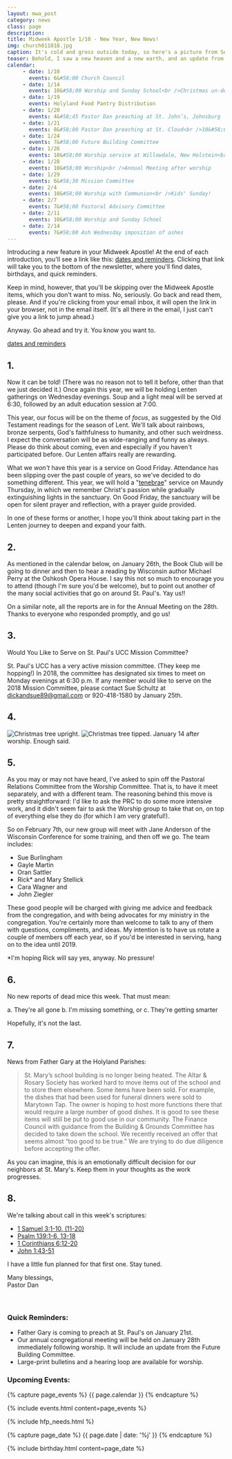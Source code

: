 ```yaml
---
layout: mwa_post
category: news
class: page
description:
title: Midweek Apostle 1/10 - New Year, New News!
img: church011018.jpg
caption: It's cold and gross outside today, so here's a picture from September, when it was sunny and hot.
teaser: Behold, I saw a new heaven and a new earth, and an update from my church as well.
calendar: 
     - date: 1/10
       events: 6&#58;00 Church Council
     - date: 1/14
       events: 10&#58;00 Worship and Sunday School<br />Christmas un-decorating after worship
     - date: 1/19
       events: Holyland Food Pantry Distribution
     - date: 1/20
       events: 4&#58;45 Pastor Dan preaching at St. John’s, Johnsburg
     - date: 1/21
       events: 8&#58;00 Pastor Dan preaching at St. Cloud<br />10&#58;00 Worship with Communion (Table)<br />Noisy Sunday!<br />Father Gary preaching<br />Potluck after worship
     - date: 1/24
       events: 7&#58;00 Future Building Committee
     - date: 1/26
       events: 10&#58;00 Worship service at Willowdale, New Holstein<br />Book Club goes to see Michael Perry in Oshkosh
     - date: 1/28
       events: 10&#58;00 Worship<br />Annual Meeting after worship
     - date: 1/29
       events: 6&#58;30 Mission Committee
     - date: 2/4
       events: 10&#58;00 Worship with Communion<br />Kids' Sunday!
     - date: 2/7
       events: 7&#58;00 Pastoral Advisory Committee
     - date: 2/11
       events: 10&#58;00 Worship and Sunday School
     - date: 2/14
       events: 7&#58;00 Ash Wednesday imposition of ashes
---
```

Introducing a new feature in your Midweek Apostle! At the end of each introduction, you'll see a link like this: <a href="{% post.url %}/#after" class="reminders">dates and reminders</a>. Clicking that link will take you to the bottom of the newsletter, where you'll find dates, birthdays, and quick reminders.

Keep in mind, however, that you'll be skipping over the Midweek Apostle items, which you don't want to miss. No, seriously. Go back and read them, please. And if you're clicking from your email inbox, it will open the link in your browser, not in the email itself. (It's all there in the email, I just can't give you a link to jump ahead.)

Anyway. Go ahead and try it. You know you want to.

<a href="{% post.url %}/#after" class="reminders">dates and reminders</a>

<!--more-->

## 1.

Now it can be told! (There was no reason not to tell it before, other than that we just decided it.) Once again this year, we will be holding Lenten gatherings on Wednesday evenings. Soup and a light meal will be served at 6:30, followed by an adult education session at 7:00.

This year, our focus will be on the theme of <em>focus</em>, as suggested by the Old Testament readings for the season of Lent. We'll talk about rainbows, bronze serpents, God's faithfulness to humanity, and other such weirdness. I expect the conversation will be as wide-ranging and funny as always. Please do think about coming, even and especially if you haven't participated before. Our Lenten affairs really are rewarding.

What we <em>won't</em> have this year is a service on Good Friday. Attendance has been slipping over the past couple of years, so we've decided to do something different. This year, we will hold a "<a href="https://en.wikipedia.org/wiki/Tenebrae">tenebrae</a>" service on Maundy Thursday, in which we remember Christ's passion while gradually extinguishing lights in the sanctuary. On Good Friday, the sanctuary will be open for silent prayer and reflection, with a prayer guide provided.

In one of these forms or another, I hope you'll think about taking part in the Lenten journey to deepen and expand your faith.

## 2.

As mentioned in the calendar below, on January 26th, the Book Club will be going to dinner and then to hear a reading by Wisconsin author Michael Perry at the Oshkosh Opera House. I say this not so much to encourage you to attend (though I'm sure you'd be welcome), but to point out another of the many social activities that go on around St. Paul's. Yay us!!

On a similar note, all the reports are in for the Annual Meeting on the 28th. Thanks to everyone who responded promptly, and go us!


## 3.

Would You Like to Serve on St. Paul's UCC Mission Committee?

St. Paul's UCC has a very active mission committee. (They keep me hopping!) In 2018, the committee has designated six times to meet on Monday evenings at 6:30 p.m. If any member would like to serve on the 2018 Mission Committee, please contact Sue Schultz at dickandsue89@gmail.com or 920-418-1580 by January 25th.

## 4.

<img src="/img/news/christmastree011018.jpg" alt="Christmas tree upright">. <img src="/img/news/christmastree011018a.jpg" alt="Christmas tree tipped">. January 14 after worship. Enough said.

## 5.

As you may or may not have heard, I've asked to spin off the Pastoral Relations Committee from the Worship Committee. That is, to have it meet separately, and with a different team. The reasoning behind this move is pretty straightforward: I'd like to ask the PRC to do some more intensive work, and it didn't seem fair to ask the Worship group to take that on, on top of everything else they do (for which I am very grateful!).

So on February 7th, our new group will meet with Jane Anderson of the Wisconsin Conference for some training, and then off we go. The team includes:

- Sue Burlingham
- Gayle Martin
- Oran Sattler
- Rick&ast; and Mary Stellick
- Cara Wagner and
- John Ziegler

These good people will be charged with giving me advice and feedback from the congregation, and with being advocates for my ministry in the congregation. You're certainly more than welcome to talk to any of them with questions, compliments, and ideas. My intention is to have us rotate a couple of members off each year, so if you'd be interested in serving, hang on to the idea until 2019.

&ast;I'm hoping Rick will say yes, anyway. No pressure!

## 6.

No new reports of dead mice this week. That must mean:

a. They're all gone
b. I'm missing something, or
c. They're getting smarter

Hopefully, it's not the last.


## 7.

News from Father Gary at the Holyland Parishes:
<blockquote>
  St. Mary’s school building is no longer being heated. The Altar & Rosary Society has worked hard to move items out of the school and to store them elsewhere. Some items have been sold. For example, the dishes that had been used for funeral dinners were sold to Marytown Tap. The owner is hoping to host more functions there that would require a large number of good dishes. It is good to see these items will still be put to good use in our community. The Finance Council with guidance from the Building & Grounds Committee has decided to take down the school. We recently received an offer that seems almost “too good to be true.” We are trying to do due diligence before accepting the offer.
</blockquote>

As you can imagine, this is an emotionally difficult decision for our neighbors at St. Mary's. Keep them in your thoughts as the work progresses.

## 8.

We're talking about call in this week's scriptures:

<ul>
  <li><a href="http://bible.oremus.org/?ql=382610745">1 Samuel 3:1-10, (11-20)</a></li>
  <li><a href="http://bible.oremus.org/?ql=382610745">Psalm 139:1-6, 13-18</a></li>
  <li><a href="http://bible.oremus.org/?ql=382610745">1 Corinthians 6:12-20</a></li>
  <li><a href="http://bible.oremus.org/?ql=382610745">John 1:43-51</a></li>
</ul>

I have a little fun planned for that first one. Stay tuned.

<div class="blessings">Many blessings,<br />
Pastor Dan</div>
<br />
<br />
<a id="after"></a><div class="after-box">

<h3>Quick Reminders:</h3>
<ul class="reminders">
  <li>Father Gary is coming to preach at St. Paul's on January 21st.</li>
  <li>Our annual congregational meeting will be held on January 28th immediately following worship. It will include an update from the Future Building Committee.</li>
  <li>Large-print bulletins and a hearing loop are available for worship.</li>
</ul>

<h3>Upcoming Events:</h3>
{% capture page_events %}
{{ page.calendar }}
{% endcapture %}

{% include events.html content=page_events %}

{% include hfp_needs.html %}

{% capture page_date %}
{{ page.date | date: '%j' }}
{% endcapture %}

{% include birthday.html content=page_date %}

